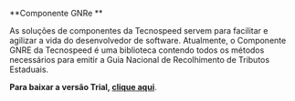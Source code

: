 ﻿**Componente GNRe **

As soluções de componentes da Tecnospeed servem para facilitar e agilizar a vida do desenvolvedor de software. Atualmente, o Componente GNRE da Tecnospeed é uma biblioteca contendo todos os métodos necessários para emitir a Guia Nacional de Recolhimento de Tributos Estaduais.

**Para baixar a versão Trial, [clique aqui](https://s3-sa-east-1.amazonaws.com/tecnospeed-trial/setup_gnre_tecnoaccount_6.1.37.5208.exe "Baixar o Componente GNRe Trial")**.
